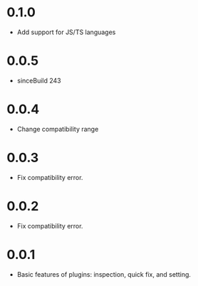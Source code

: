 # 0.1.0
- Add support for JS/TS languages

# 0.0.5
- sinceBuild 243

# 0.0.4
- Change compatibility range

# 0.0.3
- Fix compatibility error.

# 0.0.2
- Fix compatibility error.

# 0.0.1
- Basic features of plugins: inspection, quick fix, and setting.